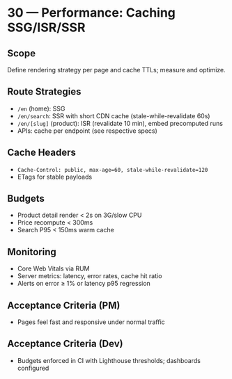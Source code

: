 # 30 — Performance: Caching SSG/ISR/SSR

## Scope
Define rendering strategy per page and cache TTLs; measure and optimize.

## Route Strategies
- `/en` (home): SSG
- `/en/search`: SSR with short CDN cache (stale-while-revalidate 60s)
- `/en/[slug]` (product): ISR (revalidate 10 min), embed precomputed runs
- APIs: cache per endpoint (see respective specs)

## Cache Headers
- `Cache-Control: public, max-age=60, stale-while-revalidate=120`
- ETags for stable payloads

## Budgets
- Product detail render < 2s on 3G/slow CPU
- Price recompute < 300ms
- Search P95 < 150ms warm cache

## Monitoring
- Core Web Vitals via RUM
- Server metrics: latency, error rates, cache hit ratio
- Alerts on error ≥ 1% or latency p95 regression

## Acceptance Criteria (PM)
- Pages feel fast and responsive under normal traffic

## Acceptance Criteria (Dev)
- Budgets enforced in CI with Lighthouse thresholds; dashboards configured